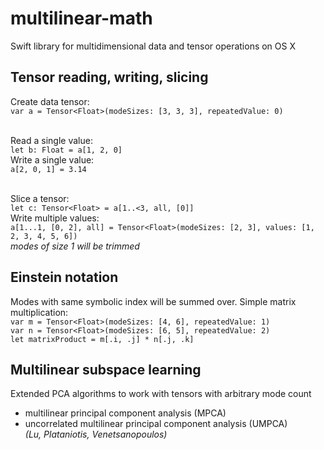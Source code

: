 # multilinear-math
Swift library for multidimensional data and tensor operations on OS X

## Tensor reading, writing, slicing
Create data tensor: <br>
```var a = Tensor<Float>(modeSizes: [3, 3, 3], repeatedValue: 0)``` <br><br>

Read a single value: <br>
```let b: Float = a[1, 2, 0]``` <br>
Write a single value: <br>
```a[2, 0, 1] = 3.14``` <br><br>

Slice a tensor: <br>
```let c: Tensor<Float> = a[1..<3, all, [0]]``` <br>
Write multiple values: <br>
```a[1...1, [0, 2], all] = Tensor<Float>(modeSizes: [2, 3], values: [1, 2, 3, 4, 5, 6])``` <br>
*modes of size 1 will be trimmed*

## Einstein notation
Modes with same symbolic index will be summed over. Simple matrix multiplication: <br>
```var m = Tensor<Float>(modeSizes: [4, 6], repeatedValue: 1)``` <br> 
```var n = Tensor<Float>(modeSizes: [6, 5], repeatedValue: 2)``` <br>
```let matrixProduct = m[.i, .j] * n[.j, .k]```

## Multilinear subspace learning
Extended PCA algorithms to work with tensors with arbitrary mode count
 - multilinear principal component analysis (MPCA)
 - uncorrelated multilinear principal component analysis (UMPCA) <br>
*(Lu, Plataniotis, Venetsanopoulos)*


